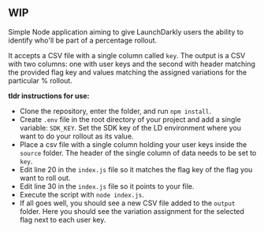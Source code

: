 ## WIP

Simple Node application aiming to give LaunchDarkly users the ability to identify who'll be part of a percentage rollout. 

It accepts a CSV file with a single column called `key`. The output is a CSV with two columns: one with user keys and the second with header matching the provided flag key and values matching the assigned variations for the particular % rollout.

**tldr instructions for use:**

* Clone the repository, enter the folder, and run `npm install`.
* Create `.env` file in the root directory of your project and add a single variable: `SDK_KEY`. Set the SDK key of the LD environment where you want to do your rollout as its value.
* Place a csv file with a single column holding your user keys inside the `source` folder. The header of the single column of data needs to be set to `key`.
* Edit line 20 in the `index.js` file so it matches the flag key of the flag you want to roll out.
* Edit line 30 in the `index.js` file so it points to your file.
* Execute the script with `node index.js`.
* If all goes well, you should see a new CSV file added to the `output` folder. Here you should see the variation assignment for the selected flag next to each user key.

